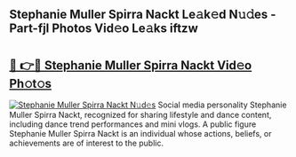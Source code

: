 ## Stephanie Muller Spirra Nackt Le𝚊k𝚎d N𝚞𝚍es - Part-fjI Photos Vid𝚎o Le𝚊ks iftzw

# <h2><a href="http://fb104qf.evod.top/?m=Stephanie+Muller+Spirra+Nackt">🔗 👉🔴 Stephanie Muller Spirra Nackt Vid𝚎o Ph𝚘t𝚘s</a></h2>

[![Stephanie Muller Spirra Nackt N𝚞d𝚎s](https://i.imgur.com/8V9OHl7.gif)](http://fb104qf.evod.top/?m=Stephanie+Muller+Spirra+Nackt)
Social media personality Stephanie Muller Spirra Nackt, recognized for sharing lifestyle and dance content, including dance trend performances and mini vlogs. A public figure Stephanie Muller Spirra Nackt is an individual whose actions, beliefs, or achievements are of interest to the public. 
